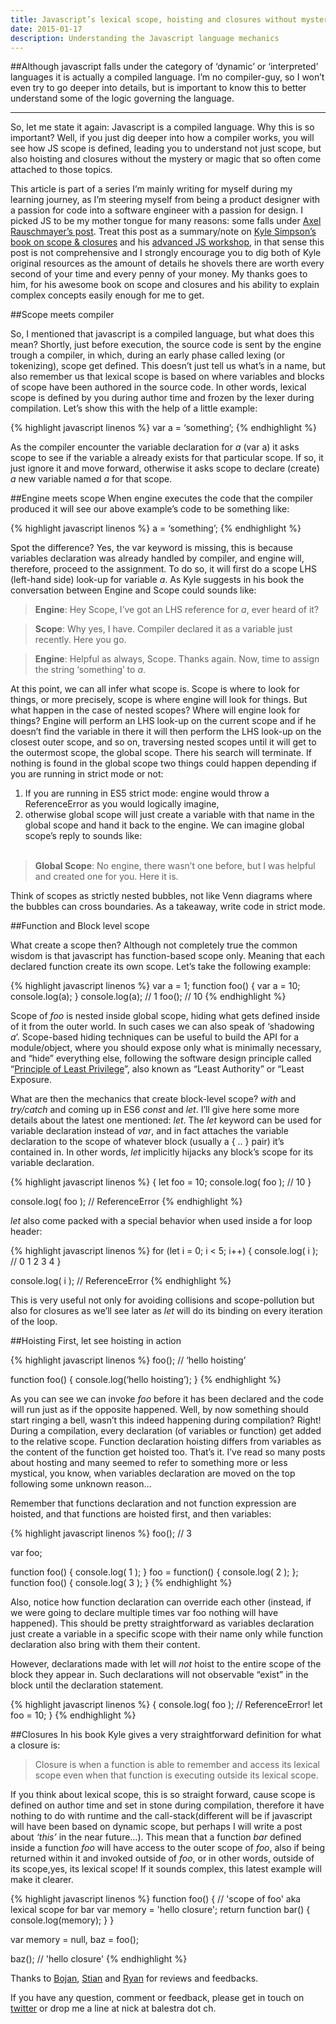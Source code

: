```yaml
---
title: Javascript’s lexical scope, hoisting and closures without mystery
date: 2015-01-17
description: Understanding the Javascript language mechanics
---
```


##Although javascript falls under the category of ‘dynamic’ or ‘interpreted’ languages it is actually a compiled language. I’m no compiler-guy, so I won’t even try to go deeper into details, but is important to know this to better understand some of the logic governing the language.

***

So, let me state it again: Javascript is a compiled language. Why this is so important? Well, if you just dig deeper into how a compiler works, you will see how JS scope is defined, leading you to understand not just scope, but also hoisting and closures without the mystery or magic that so often come attached to those topics.

This article is part of a series I’m mainly writing for myself during my learning journey, as I’m steering myself from being a product designer with a passion for code into a software engineer with a passion for design. I picked JS to be my mother tongue for many reasons: some falls under [Axel Rauschmayer’s post](http://www.2ality.com/2014/07/javascript-survival-guide.html).
Treat this post as a summary/note on [Kyle Simpson’s](https://twitter.com/getify) [book on scope & closures](http://shop.oreilly.com/product/0636920026327.do) and his [advanced JS workshop](https://frontendmasters.com/courses/advanced-javascript/), in that sense this post is not comprehensive and I strongly encourage you to dig both of Kyle original resources as the amount of details he shovels there are worth every second of your time and every penny of your money. My thanks goes to him, for his awesome book on scope and closures and his ability to explain complex concepts easily enough for me to get.

##Scope meets compiler

So, I mentioned that javascript is a compiled language, but what does this mean? Shortly, just before execution, the source code is sent by the engine trough a compiler, in which, during an early phase called lexing (or tokenizing), scope get defined. This doesn’t just tell us what’s in a name, but also remember us that lexical scope is based on where variables and blocks of scope have been authored in the source code. In other words, lexical scope is defined by you during author time and frozen by the lexer during compilation. Let’s show this with the help of a little example:

{% highlight javascript linenos %}
var a = ‘something’;
{% endhighlight %}

As the compiler encounter the variable declaration for *a* (var a) it asks scope to see if the variable a already exists for that particular scope. If so, it just ignore it and move forward, otherwise it asks scope to declare (create) *a* new variable named *a* for that scope.

##Engine meets scope
When engine executes the code that the compiler produced it will see our above example’s code to be something like:

{% highlight javascript linenos %}
a = ‘something’;
{% endhighlight %}

Spot the difference? Yes, the var keyword is missing, this is because variables declaration was already handled by compiler, and engine will, therefore, proceed to the assignment. To do so, it will first do a scope LHS (left-hand side) look-up for variable *a*. As Kyle suggests in his book the conversation between Engine and Scope could sounds like:


> **Engine**: Hey Scope, I’ve got an LHS reference for *a*, ever heard of it?

> **Scope**: Why yes, I have. Compiler declared it as a variable just recently. Here you go.

> **Engine**: Helpful as always, Scope. Thanks again. Now, time to assign the string ‘something’ to *a*.


At this point, we can all infer what scope is. Scope is where to look for things, or more precisely, scope is where engine will look for things. But what happen in the case of nested scopes? Where will engine look for things? Engine will perform an LHS look-up on the current scope and if he doesn’t find the variable in there it will then perform the LHS look-up on the closest outer scope, and so on, traversing nested scopes until it will get to the outermost scope, the global scope. There his search will terminate. If nothing is found in the global scope two things could happen depending if you are running in strict mode or not:

1. If you are running in ES5 strict mode: engine would throw a ReferenceError as you would logically imagine,
2. otherwise global scope will just create a variable with that name in the global scope and hand it back to the engine. We can imagine global scope’s reply to sounds like:
<br><br>

> **Global Scope**: No engine, there wasn’t one before, but I was helpful and created one for you. Here it is.

Think of scopes as strictly nested bubbles, not like Venn diagrams where the bubbles can cross boundaries. As a takeaway, write code in strict mode.

##Function and Block level scope

What create a scope then? Although not completely true the common wisdom is that javascript has function-based scope only. Meaning that each declared function create its own scope. Let’s take the following example:

{% highlight javascript linenos %}
var a = 1;
function foo() {
    var a = 10;
    console.log(a);
}
console.log(a); // 1
foo();          // 10
{% endhighlight %}

Scope of *foo* is nested inside global scope, hiding what gets defined inside of it from the outer world. In such cases we can also speak of ‘shadowing *a*’. Scope-based hiding techniques can be useful to build the API for a module/object, where you should expose only what is minimally necessary, and “hide” everything else, following the software design principle called “[Principle of Least Privilege](http://en.wikipedia.org/wiki/Principle_of_least_privilege)”, also known as “Least Authority” or “Least Exposure.

What are then the mechanics that create block-level scope? *with* and *try/catch* and coming up in ES6 *const* and *let*. I’ll give here some more details about the latest one mentioned: *let*. The *let* keyword can be used for variable declaration instead of *var*, and in fact attaches the variable declaration to the scope of whatever block (usually a { .. } pair) it’s contained in. In other words, *let* implicitly hijacks any block’s scope for its variable declaration.

{% highlight javascript linenos %}
{
    let foo = 10;
    console.log( foo ); // 10
}

console.log( foo ); // ReferenceError
{% endhighlight %}

*let* also come packed with a special behavior when used inside a for loop header:

{% highlight javascript linenos %}
for (let i = 0; i < 5; i++) {
    console.log( i ); // 0 1 2 3 4
}

console.log( i ); // ReferenceError
{% endhighlight %}

This is very useful not only for avoiding collisions and scope-pollution but also for closures as we’ll see later as *let* will do its binding on every iteration of the loop.

##Hoisting
First, let see hoisting in action

{% highlight javascript linenos %}
foo(); // ‘hello hoisting’

function foo() {
    console.log(‘hello hoisting’);
}
{% endhighlight %}

As you can see we can invoke *foo* before it has been declared and the code will run just as if the opposite happened. Well, by now something should start ringing a bell, wasn’t this indeed happening during compilation? Right! During a compilation, every declaration (of variables or function) get added to the relative scope. Function declaration hoisting differs from variables as the content of the function get hoisted too. That’s it. I’ve read so many posts about hosting and many seemed to refer to something more or less mystical, you know, when variables declaration are moved on the top following some unknown reason…

Remember that functions declaration and not function expression are hoisted, and that functions are hoisted first, and then variables:

{% highlight javascript linenos %}
foo(); // 3

var foo;

function foo() {
    console.log( 1 );
}
foo = function() {
    console.log( 2 );
};
function foo() {
    console.log( 3 );
}
{% endhighlight %}


Also, notice how function declaration can override each other (instead, if we were going to declare multiple times var foo nothing will have happened). This should be pretty straightforward as variables declaration just create a variable in a specific scope with their name only while function declaration also bring with them their content.

However, declarations made with let will *not* hoist to the entire scope of the block they appear in. Such declarations will not observable “exist” in the block until the declaration statement.

{% highlight javascript linenos %}
{
   console.log( foo ); // ReferenceError!
   let foo = 10;
}
{% endhighlight %}


##Closures
In his book Kyle gives a very straightforward definition for what a closure is:

> Closure is when a function is able to remember and access its lexical scope even when that function is executing outside its lexical scope.

If you think about lexical scope, this is so straight forward, cause scope is defined on author time and set in stone during compilation, therefore it have nothing to do with runtime and the call-stack(different will be if javascript will have been based on dynamic scope, but perhaps I will write a post about *‘this’* in the near future…). This mean that a function *bar* defined inside a function *foo* will have access to the outer scope of *foo*, also if being returned within it and invoked outside of *foo*, or in other words, outside of its scope,yes, its lexical scope! If it sounds complex, this latest example will make it clearer.

{% highlight javascript linenos %}
function foo() {  // 'scope of foo' aka lexical scope for bar
   var memory = 'hello closure';
   return function bar() {
      console.log(memory);
   }
}

var memory = null,
    baz = foo();

baz(); // 'hello closure'
{% endhighlight %}


Thanks to [Bojan](https://twitter.com/bojanpopic), [Stian](https://twitter.com/stipsan) and [Ryan](https://twitter.com/ryanvannin) for reviews and feedbacks.

If you have any question, comment or feedback, please get in touch on [twitter](http://twitter.com/nickbalestra) or drop me a line at nick at balestra dot ch.